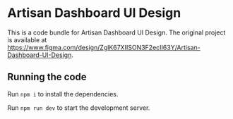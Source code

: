 
  # Artisan Dashboard UI Design

  This is a code bundle for Artisan Dashboard UI Design. The original project is available at https://www.figma.com/design/ZglK67XIISON3F2ecII63Y/Artisan-Dashboard-UI-Design.

  ## Running the code

  Run `npm i` to install the dependencies.

  Run `npm run dev` to start the development server.
  